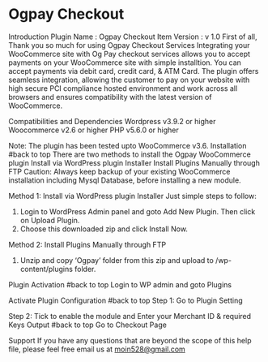 # Ogpay Checkout

Introduction
Plugin Name : Ogpay Checkout
Item Version : v 1.0
First of all, Thank you so much for using Ogpay Checkout Services
Integrating your WooCommerce site with Og Pay checkout services allows you to accept payments on your WooCommerce site with simple installtion. You can accept payments via debit card, credit card, & ATM Card. The plugin offers seamless integration, allowing the customer to pay on your website with high secure PCI compliance hosted environment and work across all browsers and ensures compatibility with the latest version of WooCommerce.

Compatibilities and Dependencies
Wordpress v3.9.2 or higher
Woocommerce v2.6 or higher
PHP v5.6.0 or higher

Note: The plugin has been tested upto WooCommerce v3.6.
Installation #back to top
There are two methods to install the Ogpay WooCommerce plugin
Install via WordPress plugin Installer
Install Plugins Manually through FTP
Caution: Always keep backup of your existing WooCommerce installation including Mysql Database, before installing a new module.

Method 1: Install via WordPress plugin Installer
Just simple steps to follow:

1. Login to WordPress Admin panel and goto Add New Plugin. Then click on Upload Plugin.
2. Choose this downloaded zip and click Install Now.

Method 2: Install Plugins Manually through FTP
1. Unzip and copy ‘Ogpay’ folder from this zip and upload to /wp-content/plugins folder.

Plugin Activation #back to top
Login to WP admin and goto Plugins

Activate Plugin
Configuration #back to top
Step 1: Go to Plugin Setting

Step 2: Tick to enable the module and Enter your Merchant ID & required Keys
Output #back to top
Go to Checkout Page

Support
If you have any questions that are beyond the scope of this help file, please feel free email us at moin528@gmail.com
